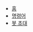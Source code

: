 - [홈](/)
- [명령어](/command.md)
- [봇 초대](https://discord.com/oauth2/authorize?&client_id=218010938807287808&scope=bot&permissions=37014592)